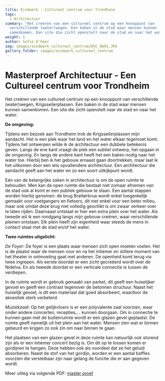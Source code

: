 ```yaml
---
title: Eindwerk - Cultureel centrum voor Trondheim
tags:
  - Architectuur
summary: "Het creëren van een cultureel centrum op een knooppunt van
  verschillende (water)wegen. Een baken in de stad waar mensen kunnen
  samenkomen. Een site die zicht openstelt naar de stad en naar het water. "
weight: 1
author: Sofie D'heer
img: images/eindwerk_cultureel_centrum/DSC_0691.JPG
gallery_folder: images/eindwerk_cultureel_centrum
---
```

# Masterproef Architectuur - Een Cultureel centrum voor Trondheim

Het creëren van een cultureel centrum op een knooppunt van verschillende (water)wegen, Krigsseilerplassen. Een baken in de stad waar mensen kunnen samenkomen. Een site die zicht openstelt naar de stad en naar het water. 

**De omgeving:** 

Tijdens een bezoek aan Trondheim trok de Krigsseilerplassen mijn aandacht. Het is een plek waar het land en het water elkaar tegemoet komt. Tijdens het ontwerpen wilde ik de architectuur een dubbele betekenis geven. Langs de ene kant vraagt de plek een subtiel ontwerp, het opgaan in de omgeving. En langs de andere kant heeft het een baken nodig naar het water toe. Hierbij ben ik het gebouw ernaast gaan doortrekken, maar laat ik het uitkomen door een iets opvallendere architectuur. Een architectuur die aandacht geeft aan het water en zo een soort uitkijkpunt wordt.

Eén van de belangrijke zaken in architectuur is om de open ruimte te behouden. Men kan de open ruimte die bestaat niet zomaar afnemen van de stad ook al komt er een publiek gebouw te staan. Een aantal stappen worden
hierbij genomen: de brug Brattørbrua wordt enkel toegankelijk gemaakt voor voetgangers en fietsers, dit niet enkel voor een beter milieu, maar ook omdat deze brug niet volledig geschikt is om zwaar verkeer over te laten
rijden. Daarnaast ontstaat er hier een extra plein over het water. Als tweede wil ik een rondgang langs mijn gebouw creëren, waar verschillende pleinen ontstaan. Elk plein heeft zijn eigenheid waar steeds de mens in contact staat met de stad en/of het water. 

**Twee ruimtes uitgelicht:**

*De Foyer*: De foyer is een plaats waar mensen zich open moeten voelen. Het is de plaatst waar de mensen voor en na het intiemer en stillere moment van het theater in ontmoeting gaat met anderen. De openheid komt terug via twee ingrepen. Als eerste doordat er een zicht gecreëerd wordt over de Nidelva. En als tweede doordat er een verticale connectie is tussen de verdiepen. 

In de ruimte wordt er gebruik gemaakt van parket, dit geeft een huiselijker gevoel en geeft een contrast tegenover de betonnen structuur. Naast het huiselijk gevoel, is dit een materiaal dat goed absorbeert, waardoor de akoestiek sterk verbeterd.

*Muziekzaal*: Op het gelijkvloers is er een polyvalente zaal voorzien, waar onder andere concerten, recepties,... kunnen doorgaan. Om in connectie te kunnen gaan met de buitenruimte wordt er een glazen gevel geplaatst. De ruimte geeft namelijk uit het plein aan het water. Mensen zien wat er binnen gebeurd en krijgen zo ook zin om naar binnen te gaan.

Het plaatsen van een glazen gevel in deze ruimte kan natuurlijk ook storend zijn als er een intiemer concert bezig is. Om dit op te lossen komen er gordijnen te hangen. Deze hebben ook als voordeel dat ze het geluid absorberen. Naast de stof van het gordijn, worden er een aantal baffles voorzien die verstelbaar zijn naar gelang de functie die er aan gegeven wordt.

Meer uitleg via volgende PDF: [master proef](/files/Masterproef_Trondheim_SofieDheer.pdf)